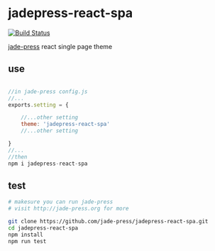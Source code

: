 # jadepress-react-spa

[![Build Status](https://travis-ci.org/jade-press/jadepress-react-spa.svg?branch=master)](https://travis-ci.org/jade-press/jadepress-react-spa)

[jade-press](http://jade-press.org) react single page theme

## use
```javascript

//in jade-press config.js
//...
exports.setting = {

    //...other setting
    theme: 'jadepress-react-spa'
    //...other setting

}
//...
//then
npm i jadepress-react-spa
```

## test
```bash
# makesure you can run jade-press
# visit http://jade-press.org for more

git clone https://github.com/jade-press/jadepress-react-spa.git
cd jadepress-react-spa
npm install
npm run test

```

